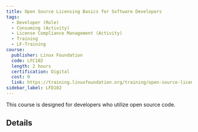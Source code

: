 ```yaml
---
title: Open Source Licensing Basics for Software Developers
tags: 
  - Developer (Role)
  - Consuming (Activity)
  - License Compliance Management (Activity)
  - Training
  - LF-Training
course:
  publisher: Linux Foundation
  code: LFC102
  length: 2 hours
  certification: Digital
  cost: 0
  link: https://training.linuxfoundation.org/training/open-source-licensing-basics-for-software-developers/
sidebar_label: LFD102
---
```


This course is designed for developers who utilize open source code.

## Details

<CourseDetails course={frontMatter.course}/>
